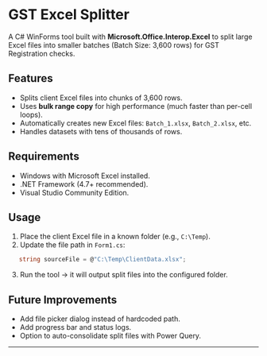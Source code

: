 ﻿# GST Excel Splitter

A C# WinForms tool built with **Microsoft.Office.Interop.Excel** to split large Excel files into smaller batches (Batch Size: 3,600 rows) for GST Registration checks.

## Features
- Splits client Excel files into chunks of 3,600 rows.
- Uses **bulk range copy** for high performance (much faster than per-cell loops).
- Automatically creates new Excel files: `Batch_1.xlsx`, `Batch_2.xlsx`, etc.
- Handles datasets with tens of thousands of rows.

## Requirements
- Windows with Microsoft Excel installed.
- .NET Framework (4.7+ recommended).
- Visual Studio Community Edition.

## Usage
1. Place the client Excel file in a known folder (e.g., `C:\Temp`).
2. Update the file path in `Form1.cs`:
```csharp
   string sourceFile = @"C:\Temp\ClientData.xlsx";
```

3. Run the tool → it will output split files into the configured folder.

## Future Improvements

* Add file picker dialog instead of hardcoded path.
* Add progress bar and status logs.
* Option to auto-consolidate split files with Power Query.

---


